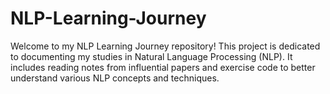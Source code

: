 # NLP-Learning-Journey
Welcome to my NLP Learning Journey repository! This project is dedicated to documenting my studies in Natural Language Processing (NLP). It includes reading notes from influential papers and exercise code to better understand various NLP concepts and techniques.

